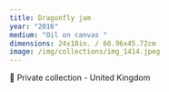```yaml
---
title: Dragonfly jam
year: "2016"
medium: "Oil on canvas "
dimensions: 24x18in. / 60.96x45.72cm
image: /img/collections/img_1414.jpeg
---
```

🔴 Private collection - United Kingdom 
